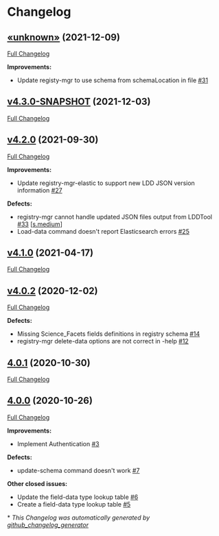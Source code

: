 # Changelog

## [«unknown»](https://github.com/NASA-PDS/pds-registry-mgr-elastic/tree/«unknown») (2021-12-09)

[Full Changelog](https://github.com/NASA-PDS/pds-registry-mgr-elastic/compare/v4.3.0-SNAPSHOT...«unknown»)

**Improvements:**

- Update registy-mgr to use schema from schemaLocation in file [\#31](https://github.com/NASA-PDS/pds-registry-mgr-elastic/issues/31)

## [v4.3.0-SNAPSHOT](https://github.com/NASA-PDS/pds-registry-mgr-elastic/tree/v4.3.0-SNAPSHOT) (2021-12-03)

[Full Changelog](https://github.com/NASA-PDS/pds-registry-mgr-elastic/compare/v4.2.0...v4.3.0-SNAPSHOT)

## [v4.2.0](https://github.com/NASA-PDS/pds-registry-mgr-elastic/tree/v4.2.0) (2021-09-30)

[Full Changelog](https://github.com/NASA-PDS/pds-registry-mgr-elastic/compare/v4.1.0...v4.2.0)

**Improvements:**

- Update registry-mgr-elastic to support new LDD JSON version information [\#27](https://github.com/NASA-PDS/pds-registry-mgr-elastic/issues/27)

**Defects:**

- registry-mgr cannot handle updated JSON files output from LDDTool [\#33](https://github.com/NASA-PDS/pds-registry-mgr-elastic/issues/33) [[s.medium](https://github.com/NASA-PDS/pds-registry-mgr-elastic/labels/s.medium)]
- Load-data command doesn't report Elasticsearch errors [\#25](https://github.com/NASA-PDS/pds-registry-mgr-elastic/issues/25)

## [v4.1.0](https://github.com/NASA-PDS/pds-registry-mgr-elastic/tree/v4.1.0) (2021-04-17)

[Full Changelog](https://github.com/NASA-PDS/pds-registry-mgr-elastic/compare/v4.0.2...v4.1.0)

## [v4.0.2](https://github.com/NASA-PDS/pds-registry-mgr-elastic/tree/v4.0.2) (2020-12-02)

[Full Changelog](https://github.com/NASA-PDS/pds-registry-mgr-elastic/compare/4.0.1...v4.0.2)

**Defects:**

- Missing Science\_Facets fields definitions in registry schema [\#14](https://github.com/NASA-PDS/pds-registry-mgr-elastic/issues/14)
- registry-mgr  delete-data options are not correct in -help [\#12](https://github.com/NASA-PDS/pds-registry-mgr-elastic/issues/12)

## [4.0.1](https://github.com/NASA-PDS/pds-registry-mgr-elastic/tree/4.0.1) (2020-10-30)

[Full Changelog](https://github.com/NASA-PDS/pds-registry-mgr-elastic/compare/4.0.0...4.0.1)

## [4.0.0](https://github.com/NASA-PDS/pds-registry-mgr-elastic/tree/4.0.0) (2020-10-26)

[Full Changelog](https://github.com/NASA-PDS/pds-registry-mgr-elastic/compare/7fd5a2640c71921f086fa467648c78d108c4bb24...4.0.0)

**Improvements:**

- Implement Authentication [\#3](https://github.com/NASA-PDS/pds-registry-mgr-elastic/issues/3)

**Defects:**

- update-schema command doesn't work [\#7](https://github.com/NASA-PDS/pds-registry-mgr-elastic/issues/7)

**Other closed issues:**

- Update the field-data type lookup table [\#6](https://github.com/NASA-PDS/pds-registry-mgr-elastic/issues/6)
- Create a field-data type lookup table [\#5](https://github.com/NASA-PDS/pds-registry-mgr-elastic/issues/5)



\* *This Changelog was automatically generated by [github_changelog_generator](https://github.com/github-changelog-generator/github-changelog-generator)*
